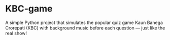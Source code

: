 # KBC-game
A simple Python project that simulates the popular quiz game Kaun Banega Crorepati (KBC) with background music before each question — just like the real show!
